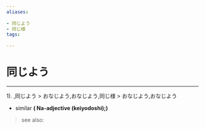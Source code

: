 ```yaml
---
aliases:
    
- 同じよう
- 同じ様
tags:
    
---
```


# 同じよう
---
1).
,同じよう > おなじよう,おなじよう,同じ様 > おなじよう,おなじよう

- similar
**( Na-adjective (keiyodoshi);)**
> see also: 
            